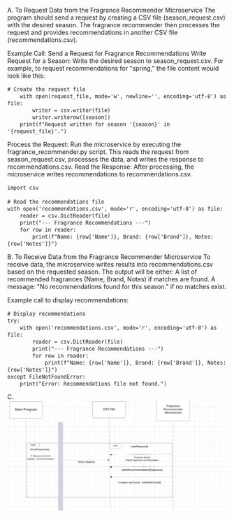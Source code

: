 A. To Request Data from the Fragrance Recommender Microservice
The program should send a request by creating a CSV file (season_request.csv) with the desired season. The fragrance recommender then processes the request and provides recommendations in another CSV file (recommendations.csv).

Example Call: Send a Request for Fragrance Recommendations
Write Request for a Season: Write the desired season to season_request.csv. For example, to request recommendations for "spring," the file content would look like this:

```
# Create the request file
    with open(request_file, mode='w', newline='', encoding='utf-8') as file:
        writer = csv.writer(file)
        writer.writerow([season])
    print(f"Request written for season '{season}' in '{request_file}'.")

```
Process the Request: Run the microservice by executing the fragrance_recommender.py script. This reads the request from season_request.csv, processes the data, and writes the response to recommendations.csv.
Read the Response: After processing, the microservice writes recommendations to recommendations.csv.

```
import csv

# Read the recommendations file
with open('recommendations.csv', mode='r', encoding='utf-8') as file:
    reader = csv.DictReader(file)
    print("--- Fragrance Recommendations ---")
    for row in reader:
        print(f"Name: {row['Name']}, Brand: {row['Brand']}, Notes: {row['Notes']}")

```


B. To Receive Data from the Fragrance Recommender Microservice
To receive data, the microservice writes results into recommendations.csv based on the requested season.
The output will be either:
A list of recommended fragrances (Name, Brand, Notes) if matches are found.
A message: "No recommendations found for this season." if no matches exist.

Example call to display recommendations:

```
# Display recommendations
try:
    with open('recommendations.csv', mode='r', encoding='utf-8') as file:
        reader = csv.DictReader(file)
        print("--- Fragrance Recommendations ---")
        for row in reader:
            print(f"Name: {row['Name']}, Brand: {row['Brand']}, Notes: {row['Notes']}")
except FileNotFoundError:
    print("Error: Recommendations file not found.")

```

C. ![UML Design](UML_Design.png)
